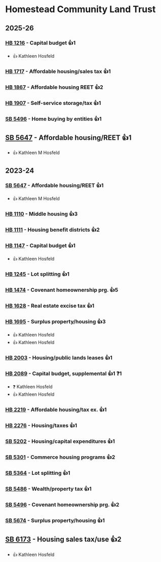 # Homestead Community Land Trust
## 2025-26

### [HB 1216](/bill/2025-26/hb/1216/) - Capital budget 👍1  
* 👍 Kathleen Hosfeld

### [HB 1717](/bill/2025-26/hb/1717/) - Affordable housing/sales tax 👍1  

### [HB 1867](/bill/2025-26/hb/1867/) - Affordable housing REET 👍2  

### [HB 1907](/bill/2025-26/hb/1907/) - Self-service storage/tax 👍1  

### [SB 5496](/bill/2025-26/sb/5496/) - Home buying by entities 👍1  

## [SB 5647](/bill/2025-26/sb/5647/) - Affordable housing/REET 👍1  
* 👍 Kathleen M Hosfeld

## 2023-24

### [SB 5647](/bill/2023-24/sb/5647/) - Affordable housing/REET 👍1  
* 👍 Kathleen M Hosfeld

### [HB 1110](/bill/2023-24/hb/1110/) - Middle housing 👍3  

### [HB 1111](/bill/2023-24/hb/1111/) - Housing benefit districts 👍2  

### [HB 1147](/bill/2023-24/hb/1147/) - Capital budget 👍1  
* 👍 Kathleen Hosfeld

### [HB 1245](/bill/2023-24/hb/1245/) - Lot splitting 👍1  

### [HB 1474](/bill/2023-24/hb/1474/) - Covenant homeownership prg. 👍5  

### [HB 1628](/bill/2023-24/hb/1628/) - Real estate excise tax 👍1  

### [HB 1695](/bill/2023-24/hb/1695/) - Surplus property/housing 👍3  
* 👍 Kathleen Hosfeld
* 👍 Kathleen Hosfeld

### [HB 2003](/bill/2023-24/hb/2003/) - Housing/public lands leases 👍1  

### [HB 2089](/bill/2023-24/hb/2089/) - Capital budget, supplemental 👍1  ❓1
* ❓ Kathleen Hosfeld
* 👍 Kathleen Hosfeld

### [HB 2219](/bill/2023-24/hb/2219/) - Affordable housing/tax ex. 👍1  

### [HB 2276](/bill/2023-24/hb/2276/) - Housing/taxes 👍1  

### [SB 5202](/bill/2023-24/sb/5202/) - Housing/capital expenditures 👍1  

### [SB 5301](/bill/2023-24/sb/5301/) - Commerce housing programs 👍2  

### [SB 5364](/bill/2023-24/sb/5364/) - Lot splitting 👍1  

### [SB 5486](/bill/2023-24/sb/5486/) - Wealth/property tax 👍1  

### [SB 5496](/bill/2023-24/sb/5496/) - Covenant homeownership prg. 👍2  

### [SB 5674](/bill/2023-24/sb/5674/) - Surplus property/housing 👍1  

## [SB 6173](/bill/2023-24/sb/6173/) - Housing sales tax/use 👍2  
* 👍 Kathleen Hosfeld
